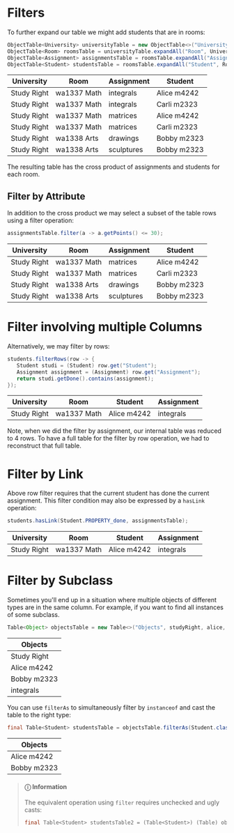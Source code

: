 # Filters

To further expand our table we might add students that are in rooms:

<!-- insert_code_fragment: filters.tables | fenced:java -->
```java
ObjectTable<University> universityTable = new ObjectTable<>("University", studyRight);
ObjectTable<Room> roomsTable = universityTable.expandAll("Room", University::getRooms);
ObjectTable<Assignment> assignmentsTable = roomsTable.expandAll("Assignment", Room::getAssignments);
ObjectTable<Student> studentsTable = roomsTable.expandAll("Student", Room::getStudents);
```
<!-- end_code_fragment: -->

<!-- insert_code_fragment: filters.tablesResult -->
| University 	| Room 	| Assignment 	| Student 	|
| --- | --- | --- | --- |
| Study Right 	| wa1337 Math 	| integrals 	| Alice m4242 	|
| Study Right 	| wa1337 Math 	| integrals 	| Carli m2323 	|
| Study Right 	| wa1337 Math 	| matrices 	| Alice m4242 	|
| Study Right 	| wa1337 Math 	| matrices 	| Carli m2323 	|
| Study Right 	| wa1338 Arts 	| drawings 	| Bobby m2323 	|
| Study Right 	| wa1338 Arts 	| sculptures 	| Bobby m2323 	|
<!-- end_code_fragment: -->

The resulting table has the cross product of assignments and students for each room.

## Filter by Attribute

In addition to the cross product we may select a subset of the table rows using a filter operation:

<!-- insert_code_fragment: filters.filter | fenced:java -->
```java
assignmentsTable.filter(a -> a.getPoints() <= 30);
```
<!-- end_code_fragment: -->

<!-- insert_code_fragment: filters.filterResult -->
| University 	| Room 	| Assignment 	| Student 	|
| --- | --- | --- | --- |
| Study Right 	| wa1337 Math 	| matrices 	| Alice m4242 	|
| Study Right 	| wa1337 Math 	| matrices 	| Carli m2323 	|
| Study Right 	| wa1338 Arts 	| drawings 	| Bobby m2323 	|
| Study Right 	| wa1338 Arts 	| sculptures 	| Bobby m2323 	|
<!-- end_code_fragment: -->

# Filter involving multiple Columns

Alternatively, we may filter by rows:

<!-- insert_code_fragment: filterRows.filterRows | fenced:java -->
```java
students.filterRows(row -> {
   Student studi = (Student) row.get("Student");
   Assignment assignment = (Assignment) row.get("Assignment");
   return studi.getDone().contains(assignment);
});
```
<!-- end_code_fragment: -->

<!-- insert_code_fragment: filterRows.filterRowsResult -->
| University 	| Room 	| Student 	| Assignment 	|
| --- | --- | --- | --- |
| Study Right 	| wa1337 Math 	| Alice m4242 	| integrals 	|
<!-- end_code_fragment: -->

Note, when we did the filter by assignment, our internal table was reduced to 4 rows.
To have a full table for the filter by row operation, we had to reconstruct that full table.

# Filter by Link

Above row filter requires that the current student has done the current assignment.
This filter condition may also be expressed by a `hasLink` operation:

<!-- insert_code_fragment: hasLink.hasLink | fenced:java -->
```java
students.hasLink(Student.PROPERTY_done, assignmentsTable);
```
<!-- end_code_fragment: -->

<!-- insert_code_fragment: hasLink.hasLinkResult -->
| University 	| Room 	| Student 	| Assignment 	|
| --- | --- | --- | --- |
| Study Right 	| wa1337 Math 	| Alice m4242 	| integrals 	|
<!-- end_code_fragment: -->

# Filter by Subclass

Sometimes you'll end up in a situation where multiple objects of different types are in the same column.
For example, if you want to find all instances of some subclass.

<!-- insert_code_fragment: filterAs.tables | fenced:java -->
```java
Table<Object> objectsTable = new Table<>("Objects", studyRight, alice, bob, integrals);
```
<!-- end_code_fragment: -->

<!-- insert_code_fragment: filterAs.tablesResult -->
| Objects 	|
| --- |
| Study Right 	|
| Alice m4242 	|
| Bobby m2323 	|
| integrals 	|
<!-- end_code_fragment: -->

You can use `filterAs` to simultaneously filter by `instanceof` and cast the table to the right type:

<!-- insert_code_fragment: filterAs.filterAs | fenced:java -->
```java
final Table<Student> studentsTable = objectsTable.filterAs(Student.class);
```
<!-- end_code_fragment: -->

<!-- insert_code_fragment: filterAs.filterAsResult -->
| Objects 	|
| --- |
| Alice m4242 	|
| Bobby m2323 	|
<!-- end_code_fragment: -->

> #### ⓘ Information
>
> The equivalent operation using `filter` requires unchecked and ugly casts:
> <!-- insert_code_fragment: filterAs.alternative | fenced:java -->
> ```java
> final Table<Student> studentsTable2 = (Table<Student>) (Table) objectsTable.filter(s -> s instanceof Student);
> ```
> <!-- end_code_fragment: -->
